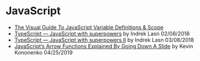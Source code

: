 # JavaScript  
- [The Visual Guide To JavaScript Variable Definitions & Scope](https://medium.com/@js_tut/the-visual-guide-to-javascript-variable-definitions-scope-abfb86edad)  
- [TypeScript — JavaScript with superpowers](https://www.strilliant.com/2018/02/28/typescript-%E2%80%94-javascript-with-superpowers-%E2%80%93-freecodecamp-org/) by Indrek Lasn 02/08/2018  
- [TypeScript — JavaScript with superpowers II](https://medium.com/cleversonder/typescript-javascript-with-superpowers-part-ii-69a6bd2c6842) by Indrek Lasn 03/08/2018  
- [JavaScript’s Arrow Functions Explained By Going Down A Slide](https://www.codementor.io/kevinkononenko/javascript-s-arrow-functions-explained-by-going-down-a-slide-u3ngt0u9o) by Kevin Kononenko 04/25/2019  
 
